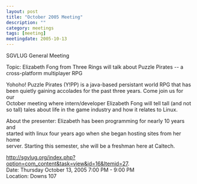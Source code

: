 ```yaml
---
layout: post
title: "October 2005 Meeting"
description: ""
category: meetings
tags: [meeting]
meetingdate: 2005-10-13
---
```


SGVLUG General Meeting                                                         
                                                                             
Topic: Elizabeth Fong from Three Rings will talk about Puzzle Pirates -- a     
cross-platform multiplayer RPG                                                 
                                                                             
Yohoho! Puzzle Pirates (Y!PP) is a java-based persistant world RPG that has    
been quietly gaining accolades for the past three years. Come join us for our  
October meeting where intern/developer Elizabeth Fong will tell tall (and not  
so tall) tales about life in the game industry and how it relates to Linux.    
                                                                             
About the presenter: Elizabeth has been programming for nearly 10 years and    
started with linux four years ago when she began hosting sites from her home   
server. Starting this semester, she will be a freshman here at Caltech.        
                                                                             
http://sgvlug.org/index.php?option=com_content&task=view&id=16&Itemid=27.    
Date: Thursday October 13, 2005 7:00 PM - 9:00 PM                                
Location: Downs 107                                         
